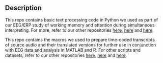 ## Description

This repo contains basic text processing code in Python we used as part of our EEG/ERP study of working memory and attention during simultaneous interpreting. For more, refer to our other repositories [here](https://github.com/RomanKoshkin/EEG), [here](https://github.com/RomanKoshkin/R) and [here](https://github.com/RomanKoshkin/VBA).

This repo contains the macros we used to prepare time-coded transcripts of source audio and their translated versions for further use in conjunction with EEG data and analysis in MATLAB and R. For other scripts and datasets, refer to our other repositories [here](https://github.com/RomanKoshkin/EEG), [here](https://github.com/RomanKoshkin/R) and [here](https://github.com/RomanKoshkin/NLP-Python).